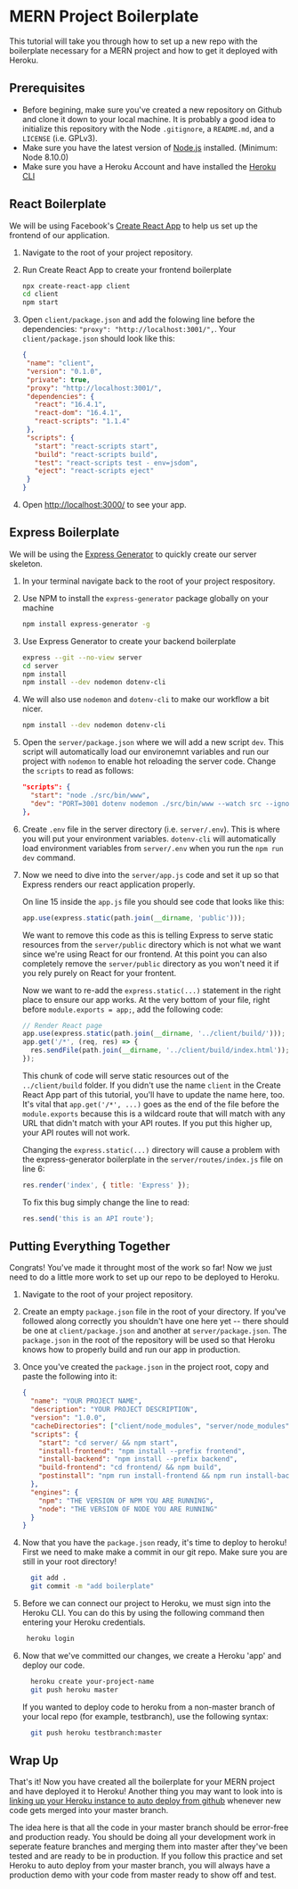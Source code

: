 # MERN Project Boilerplate

This tutorial will take you through how to set up a new repo with the boilerplate necessary for a MERN project and how to get it deployed with Heroku.


## Prerequisites

* Before begining, make sure you've created a new repository on Github and clone it down to your local machine. It is probably a good idea to initialize this repository with the Node `.gitignore`, a `README.md`, and a `LICENSE` (i.e. GPLv3).
* Make sure you have the latest version of [Node.js](node) installed. (Minimum: Node 8.10.0)
* Make sure you have a Heroku Account and have installed the [Heroku CLI](heroku)

## React Boilerplate

We will be using Facebook's [Create React App](cra) to help us set up the frontend of our application.

1. Navigate to the root of your project repository.
2. Run Create React App to create your frontend boilerplate

    ```sh
    npx create-react-app client
    cd client
    npm start
    ```

3. Open `client/package.json` and add the folowing line before the dependencies: `"proxy": "http://localhost:3001/",`. Your  `client/package.json` should look like this:

   ```json
   {
    "name": "client",
    "version": "0.1.0",
    "private": true,
    "proxy": "http://localhost:3001/",
    "dependencies": {
      "react": "16.4.1",
      "react-dom": "16.4.1",
      "react-scripts": "1.1.4"
    },
    "scripts": {
      "start": "react-scripts start",
      "build": "react-scripts build",
      "test": "react-scripts test - env=jsdom",
      "eject": "react-scripts eject"
    }
   }
   ```

4. Open [http://localhost:3000/](localhost) to see your app.


## Express Boilerplate

We will be using the [Express Generator](ex-gen) to quickly create our server skeleton.

1. In your terminal navigate back to the root of your project respository.
2. Use NPM to install the `express-generator` package globally on your machine

   ```sh 
   npm install express-generator -g 
   ```

3. Use Express Generator to create your backend boilerplate

   ```sh 
   express --git --no-view server
   cd server
   npm install
   npm install --dev nodemon dotenv-cli
   ```

4. We will also use `nodemon` and `dotenv-cli` to make our workflow a bit nicer.

   ```sh 
   npm install --dev nodemon dotenv-cli
   ```

5. Open the `server/package.json` where we will add a new script `dev`. This script will automatically load our environemnt variables and run our project with `nodemon` to enable hot reloading the server code. Change the `scripts` to read as follows: 

    ```json
    "scripts": {
      "start": "node ./src/bin/www",
      "dev": "PORT=3001 dotenv nodemon ./src/bin/www --watch src --ignore src/logs",
    },
    ```

6. Create `.env` file in the server directory (i.e. `server/.env`). This is where you will put your environment variables. `dotenv-cli` will automatically load environment variables from `server/.env` when you run the `npm run dev` command.

7. Now we need to dive into the `server/app.js` code and set it up so that Express renders our react application properly. 

    On line 15 inside the `app.js` file you should see code that looks like this:

    ```javascript
    app.use(express.static(path.join(__dirname, 'public')));
    ```

    We want to remove this code as this is telling Express to serve static resources from the `server/public` directory which is not what we want since we're using React for our frontend. At this point you can also completely remove the `server/public` directory as you won't need it if you rely purely on React for your frontent.

    Now we want to re-add the `express.static(...)` statement in the right place to ensure our app works. At the very bottom of your file, right before  `module.exports = app;`, add the following code:

    ```javascript
    // Render React page
    app.use(express.static(path.join(__dirname, '../client/build/')));
    app.get('/*', (req, res) => {
      res.sendFile(path.join(__dirname, '../client/build/index.html'));
    });
    ```

    This chunk of code will serve static resources out of the `../client/build` folder. If you didn't use the name `client` in the Create React App part of this tutorial, you'll have to update the name here, too. It's vital that `app.get('/*', ...)` goes as the end of the file before the `module.exports` because this is a wildcard route that will match with any URL that didn't match with your API routes. If you put this higher up, your API routes will not work.

    Changing the `express.static(...)` directory will cause a problem with the express-generator boilerplate in the `server/routes/index.js` file on line 6: 

    ```javascript
    res.render('index', { title: 'Express' });
    ```

    To fix this bug simply change the line to read:
    ```javascript
    res.send('this is an API route');
    ```

## Putting Everything Together

Congrats! You've made it throught most of the work so far! Now we just need to do a little more work to set up our repo to be deployed to Heroku.

1. Navigate to the root of your project repository. 
2. Create an empty `package.json` file in the root of your directory. If you've followed along correctly you shouldn't have one here yet -- there should be one at `client/package.json` and another at `server/package.json`. The `package.json` in the root of the repository will be used so that Heroku knows how to properly build and run our app in production.
3. Once you've created the `package.json` in the project root, copy and paste the following into it:

    ```json
    {
      "name": "YOUR PROJECT NAME",
      "description": "YOUR PROJECT DESCRIPTION",
      "version": "1.0.0",
      "cacheDirectories": ["client/node_modules", "server/node_modules"],
      "scripts": {
        "start": "cd server/ && npm start",
        "install-frontend": "npm install --prefix frontend",
        "install-backend": "npm install --prefix backend",
        "build-frontend": "cd frontend/ && npm build",
        "postinstall": "npm run install-frontend && npm run install-backend && npm run build-frontend"
      },
      "engines": {
        "npm": "THE VERSION OF NPM YOU ARE RUNNING",
        "node": "THE VERSION OF NODE YOU ARE RUNNING"
      }
    }
    ```

4. Now that you have the `package.json` ready, it's time to deploy to heroku! First we need to make make a commit in our git repo. Make sure you are still in your root directory!

    ```sh
      git add .
      git commit -m "add boilerplate"
    ```

5. Before we can connect our project to Heroku, we must sign into the Heroku CLI. You can do this by using the following command then entering your Heroku credentials.

   ```sh
    heroku login
   ```

6. Now that we've committed our changes, we create a Heroku 'app' and deploy our code.

    ```sh
      heroku create your-project-name
      git push heroku master
    ```

    If you wanted to deploy code to heroku from a non-master branch of your local repo (for example, testbranch), use the following syntax:

    ```sh
      git push heroku testbranch:master
    ```

## Wrap Up

That's it! Now you have created all the boilerplate for your MERN project and have deployed it to Heroku! Another thing you may want to look into is [linking up your Heroku instance to auto deploy from github](heroku-auto-deploy) whenever new code gets merged into your master branch. 

The idea here is that all the code in your master branch should be error-free and production ready. You should be doing all your development work in seperate feature branches and merging them into master after they've been tested and are ready to be in production. If you follow this practice and set Heroku to auto deploy from your master branch, you will always have a production demo with your code from master ready to show off and test.



[cra]: https://github.com/facebook/create-react-app
[node]: https://nodejs.org/en/
[localhost]:  http://localhost:3000/
[ex-gen]: https://expressjs.com/en/starter/generator.html
[heroku]: https://devcenter.heroku.com/articles/heroku-cli
[heroku-auto-deploy]: https://devcenter.heroku.com/articles/github-integration
